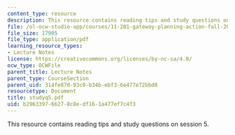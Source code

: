 ```yaml
---
content_type: resource
description: This resource contains reading tips and study questions on session 5.
file: /ol-ocw-studio-app/courses/11-201-gateway-planning-action-fall-2005/b296339766278c8edf161a477ef7c4f3_studyq5.pdf
file_size: 17905
file_type: application/pdf
learning_resource_types:
- Lecture Notes
license: https://creativecommons.org/licenses/by-nc-sa/4.0/
ocw_type: OCWFile
parent_title: Lecture Notes
parent_type: CourseSection
parent_uid: 314fe87d-93c0-b34b-ebf3-6e477e72bbd8
resourcetype: Document
title: studyq5.pdf
uid: b2963397-6627-8c8e-df16-1a477ef7c4f3
---
```

This resource contains reading tips and study questions on session 5.